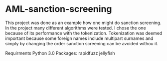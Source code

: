 # AML-sanction-screening

This project was done as an example how one might do sanction screening. In the project many different algorithms were tested. I chose the one because of its performance with the tokenization. Tokenization was deemed important because some foreign names include multipart surnames and simply by changing the order sanction screening can be avoided withou it.

Requirments 
  Python 3.0
  Packages:
    rapidfuzz 
    jellyfish
    
